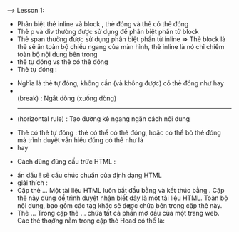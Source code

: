 --> Lesson 1: 
- Phân biệt thẻ inline và block , thẻ đóng và thẻ có thẻ đóng
- Thẻ p và div thường được sử dụng để phân biệt phần tử block
- Thẻ span thường được sử dụng phân biệt phần tử inline
=> Thẻ block là thẻ sẽ ăn toàn bộ chiều ngang của màn hình, thẻ inline là nó chỉ chiếm toàn bộ nội dung bên trong 
- thẻ tự đóng vs thẻ có thẻ đóng
- Thẻ tự đóng :
+ Nghĩa là thẻ tự đóng, không cần (và không được) có thẻ đóng như </hr> hay </br>
+ <br> (break) : Ngắt dòng (xuống dòng)
+ <hr> (horizontal rule) : Tạo đường kẻ ngang ngăn cách nội dung
- Thẻ có thẻ tự đóng : thẻ có thể có thẻ đóng, hoặc có thể bỏ thẻ đóng mà trình duyệt vẫn hiểu đúng có thể như là <li> hay<p>
- Cách dùng đúng cấu trức HTML :
+ ấn dấu ! sẽ cấu chúc chuẩn của định dạng HTML
+ giải thích :
+ Cặp thẻ <HTML>…</HTML>
Một tài liệu HTML luôn bắt đầu bằng <HTML> và kết thúc bằng </HTML>. Cặp thẻ này dùng để trình duyệt nhận biết đây là một tài liệu HTML. Toàn bộ nội dung, bao gồm các tag khác sẽ đƣợc chứa bên trong cặp thẻ này.
+ Thẻ <HEAD>…</HEAD>
Trong cặp thẻ <Head>…</Head> chứa tất cả phần mở đầu của một trang web. Các thẻ thƣờng nằm trong cặp thẻ Head có thể là: <title>, <style>, <meta>, <link>, <script> và
<base>. Trong cặp thẻ “Head” ta còn có thể đƣa rất nhiều thông tin vào cho browser, search engine.… Các thông tin đó sẽ đƣợc đề cập đến trong phần sau

+ Cặp thẻ <BODY>…</BODY> :Cặp thẻ này đƣợc dùng để xác định phần nội dung chính của tài liệu, tại đây ta có thể nhập vào các đoạn văn bản cùng các thẻ khác quy định về định dạng của dữ liệu lên trang web.

- Thẻ văn bản từ h1 đến h6, p , a ,img :
+ Gồm 6 mức từ H1 cho đến H6, có cỡ chữ giảm dần từ H1 đến H6
+ Thẻ <p> :Dùng để định dạng một đoạn văn bản. Cặp thẻ này tự động tạo khoảng cách giữa các đoạn trước đó và sau nó.
+ Thẻ <a> — liên kết (anchor) :Dùng để tạo liên kết đến một địa chỉ khác (trang web khác, trang trong cùng website hoặc một file tải về).Thuộc tính quan trọng: href (nơi liên kết đến) 
<a href=""></a>
+ Thẻ <img> — hình ảnh : dùng để chèn ảnh cho trang web  <img src="" alt=""> cho ảnh vào thư mục html ms lấy link được
+ thuộc tính quan trọng 
+ src (đường dẫn tới file ảnh) 
+ alt (văn bản thay thế khi ảnh không hiển thị) khi hình ảnh không hiển thị thì sẽ hiển thị nội dung của alt 